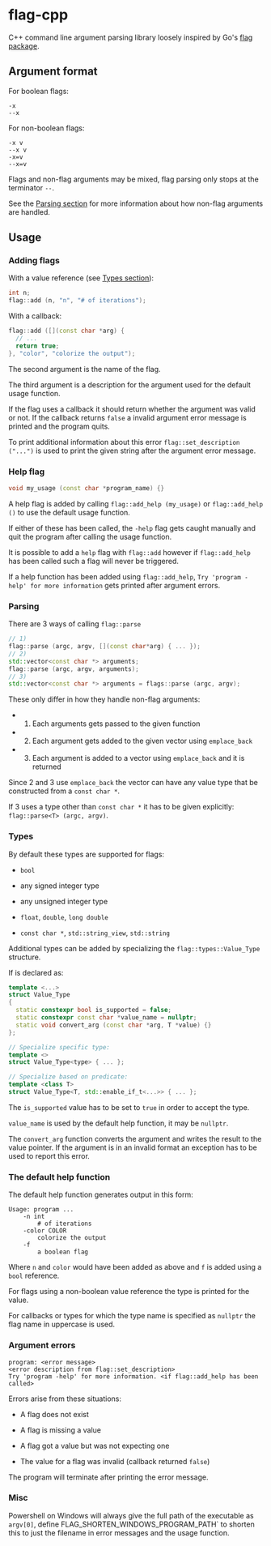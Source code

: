 # flag-cpp

C++ command line argument parsing library loosely inspired by Go's [flag package](https://pkg.go.dev/flag).

## Argument format

For boolean flags:

```
-x
--x
```

For non-boolean flags:

```
-x v
--x v
-x=v
--x=v
```

Flags and non-flag arguments may be mixed, flag parsing only stops at the terminator `--`.

See the [Parsing section](#parsing) for more information about how non-flag arguments are handled.

## Usage

### Adding flags

With a value reference (see [Types section](#types)):
```cpp
int n;
flag::add (n, "n", "# of iterations");
```
With a callback:
```cpp
flag::add ([](const char *arg) {
  // ...
  return true;
}, "color", "colorize the output");
```

The second argument is the name of the flag.

The third argument is a description for the argument used for the default usage function.

If the flag uses a callback it should return whether the argument was valid or not.
If the callback returns `false` a invalid argument error message is printed and the program quits.

To print additional information about this error `flag::set_description ("...")` is used to print the given string after the argument error message.

### Help flag

```cpp
void my_usage (const char *program_name) {}
```

A help flag is added by calling `flag::add_help (my_usage)` or `flag::add_help ()` to use the default usage function.

If either of these has been called, the `-help` flag gets caught manually and quit the program after calling the usage function.

It is possible to add a `help` flag with `flag::add` however if `flag::add_help` has been called such a flag will never be triggered.

If a help function has been added using `flag::add_help`, `Try 'program -help' for more information` gets printed after argument errors.

###  Parsing

There are 3 ways of calling `flag::parse`
```cpp
// 1)
flag::parse (argc, argv, [](const char*arg) { ... });
// 2)
std::vector<const char *> arguments;
flag::parse (argc, argv, arguments);
// 3)
std::vector<const char *> arguments = flags::parse (argc, argv);
```

These only differ in how they handle non-flag arguments:

- 1) Each arguments gets passed to the given function

- 2) Each argument gets added to the given vector using `emplace_back`

- 3) Each argument is added to a vector using `emplace_back` and it is returned

Since 2 and 3 use `emplace_back` the vector can have any value type that be constructed from a `const char *`.

If 3 uses a type other than `const char *` it has to be given explicitly: `flag::parse<T> (argc, argv)`.

### Types

By default these types are supported for flags:

- `bool`

- any signed integer type

- any unsigned integer type

- `float`, `double`, `long double`

- `const char *`, `std::string_view`, `std::string`

Additional types can be added by specializing the `flag::types::Value_Type` structure.

If is declared as:

```cpp
template <...>
struct Value_Type
{
  static constexpr bool is_supported = false;
  static constexpr const char *value_name = nullptr;
  static void convert_arg (const char *arg, T *value) {}
};

// Specialize specific type:
template <>
struct Value_Type<type> { ... };

// Specialize based on predicate:
template <class T>
struct Value_Type<T, std::enable_if_t<...>> { ... };
```

The `is_supported` value has to be set to `true` in order to accept the type.

`value_name` is used by the default help function, it may be `nullptr`.

The `convert_arg` function converts the argument and writes the result to the value pointer.
If the argument is in an invalid format an exception has to be used to report this error.

### The default help function

The default help function generates output in this form:

```
Usage: program ...
    -n int
        # of iterations
    -color COLOR
        colorize the output
    -f
        a boolean flag
```

Where `n` and `color` would have been added as above and `f` is added using a `bool` reference.

For flags using a non-boolean value reference the type is printed for the value.

For callbacks or types for which the type name is specified as `nullptr` the flag name in uppercase is used.

### Argument errors

```
program: <error message>
<error description from flag::set_description>
Try 'program -help' for more information. <if flag::add_help has been called>
```

Errors arise from these situations:

- A flag does not exist

- A flag is missing a value

- A flag got a value but was not expecting one

- The value for a flag was invalid (callback returned `false`)

The program will terminate after printing the error message.

### Misc

Powershell on Windows will always give the full path of the executable as `argv[0]`, define FLAG_SHORTEN_WINDOWS_PROGRAM_PATH` to shorten this to just the filename in error messages and the usage function.
